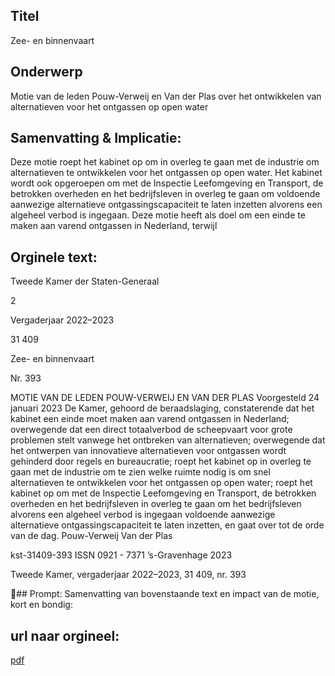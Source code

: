 ## Titel
Zee- en binnenvaart
## Onderwerp
Motie van de leden Pouw-Verweij en Van der Plas over het ontwikkelen van alternatieven voor het ontgassen op open water
## Samenvatting & Implicatie:

Deze motie roept het kabinet op om in overleg te gaan met de industrie om alternatieven te ontwikkelen voor het ontgassen op open water. Het kabinet wordt ook opgeroepen om met de Inspectie Leefomgeving en Transport, de betrokken overheden en het bedrijfsleven in overleg te gaan om voldoende aanwezige alternatieve ontgassingscapaciteit te laten inzetten alvorens een algeheel verbod is ingegaan. Deze motie heeft als doel om een einde te maken aan varend ontgassen in Nederland, terwijl
## Orginele text:


Tweede Kamer der Staten-Generaal

2

Vergaderjaar 2022–2023

31 409

Zee- en binnenvaart

Nr. 393

MOTIE VAN DE LEDEN POUW-VERWEIJ EN VAN DER PLAS
Voorgesteld 24 januari 2023
De Kamer,
gehoord de beraadslaging,
constaterende dat het kabinet een einde moet maken aan varend
ontgassen in Nederland;
overwegende dat een direct totaalverbod de scheepvaart voor grote
problemen stelt vanwege het ontbreken van alternatieven;
overwegende dat het ontwerpen van innovatieve alternatieven voor
ontgassen wordt gehinderd door regels en bureaucratie;
roept het kabinet op in overleg te gaan met de industrie om te zien welke
ruimte nodig is om snel alternatieven te ontwikkelen voor het ontgassen
op open water;
roept het kabinet op om met de Inspectie Leefomgeving en Transport, de
betrokken overheden en het bedrijfsleven in overleg te gaan om het
bedrijfsleven alvorens een algeheel verbod is ingegaan voldoende
aanwezige alternatieve ontgassingscapaciteit te laten inzetten,
en gaat over tot de orde van de dag.
Pouw-Verweij
Van der Plas

kst-31409-393
ISSN 0921 - 7371
’s-Gravenhage 2023

Tweede Kamer, vergaderjaar 2022–2023, 31 409, nr. 393

## Prompt:
Samenvatting van bovenstaande text en impact van de motie, kort en bondig:

## url naar orgineel:
[pdf](https://gegevensmagazijn.tweedekamer.nl/OData/v4/2.0/Document(83f72767-7ecb-4adb-b10f-7db0a30ece83)/resource)
